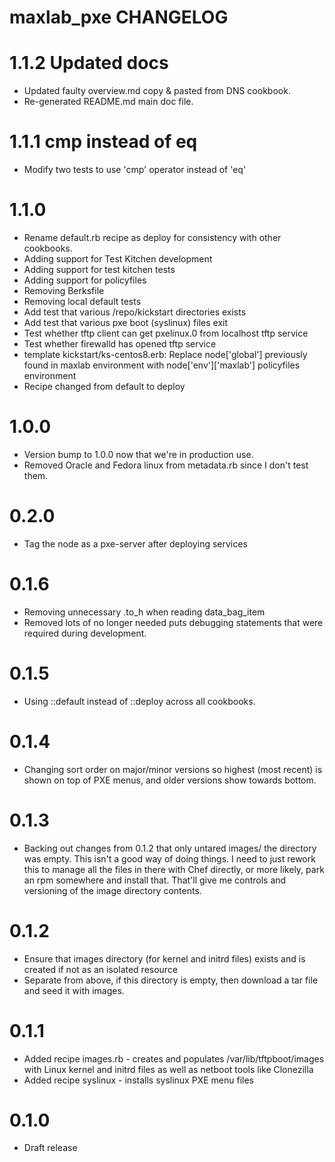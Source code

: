 # maxlab_pxe CHANGELOG

# 1.1.2 Updated docs

* Updated faulty overview.md copy & pasted from DNS cookbook.
* Re-generated README.md main doc file.

# 1.1.1 cmp instead of eq

* Modify two tests to use 'cmp' operator instead of 'eq'

# 1.1.0

* Rename default.rb recipe as deploy for consistency with other cookbooks.
* Adding support for Test Kitchen development
* Adding support for test kitchen tests
* Adding support for policyfiles
* Removing Berksfile
* Removing local default tests
* Add test that various /repo/kickstart directories exists
* Add test that various pxe boot (syslinux) files exit
* Test whether tftp client can get pxelinux.0 from localhost tftp service
* Test whether firewalld has opened tftp service
* template kickstart/ks-centos8.erb: Replace node['global'] previously found in maxlab environment with node['env']['maxlab'] policyfiles environment
* Recipe changed from default to deploy


# 1.0.0

* Version bump to 1.0.0 now that we're in production use.
* Removed Oracle and Fedora linux from metadata.rb since I don't test them.

# 0.2.0

* Tag the node as a pxe-server after deploying services

# 0.1.6

* Removing unnecessary .to_h when reading data_bag_item
* Removed lots of no longer needed puts debugging statements that were required during development.

# 0.1.5

* Using ::default instead of ::deploy across all cookbooks.

# 0.1.4

* Changing sort order on major/minor versions so highest (most recent) is shown on top of PXE menus, and older versions show towards bottom.

# 0.1.3

* Backing out changes from 0.1.2 that only untared images/ the directory was empty. This isn't a good way of doing things. I need to just rework this to manage all the files in there with Chef directly, or more likely, park an rpm somewhere and install that.  That'll give me controls and versioning of the image directory contents.

# 0.1.2

* Ensure that images directory (for kernel and initrd files) exists and is created if not as an isolated resource
* Separate from above, if this directory is empty, then download a tar file and seed it with images.

# 0.1.1

* Added recipe images.rb - creates and populates /var/lib/tftpboot/images with Linux kernel and initrd files as well as netboot tools like Clonezilla
* Added recipe syslinux - installs syslinux PXE menu files

# 0.1.0

* Draft release
